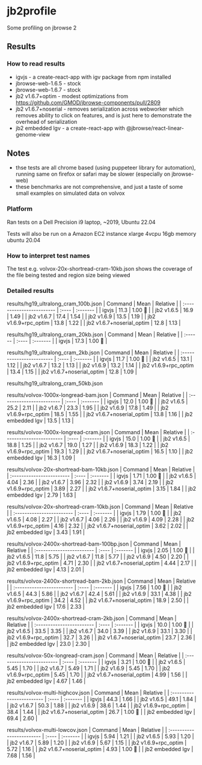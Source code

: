 # jb2profile

Some profiling on jbrowse 2

## Results

### How to read results

- igvjs - a create-react-app with igv package from npm installed
- jbrowse-web-1.6.5 - stock
- jbrowse-web-1.6.7 - stock
- jb2 v1.6.7+optim - modest optimizations from https://github.com/GMOD/jbrowse-components/pull/2809
- jb2 v1.6.7+noserial - removes serialization across webworker which removes ability to click on features, and is just here to demonstrate the overhead of serialization
- jb2 embedded lgv - a create-react-app with @jbrowse/react-linear-genome-view

## Notes

- thse tests are all chrome based (using puppeteer library for automation), running same on firefox or safari may be slower (especially on jbrowse-web)
- these benchmarks are not comprehensive, and just a taste of some small examples on simulated data on volvox

### Platform


Ran tests on a Dell Precision i9 laptop, ~2019, Ubuntu 22.04

Tests will also be run on a Amazon EC2 instance xlarge 4vcpu 16gb memory ubuntu 20.04

### How to interpret test names

The test e.g. volvox-20x-shortread-cram-10kb.json shows the coverage of the file being tested and region size being viewed


### Detailed results


results/hg19_ultralong_cram_100b.json
| Command                   | Mean  | Relative |
| :------------------------ | :---- | :------- |
| igvjs                     | 11.3  | 1.00 🍏  |
| jb2 v1.6.5                | 16.9  | 1.49     |
| jb2 v1.6.7                | 17.4  | 1.54     |
| jb2 v1.6.9                | 13.5  | 1.19     |
| jb2 v1.6.9+rpc_optim      | 13.8  | 1.22     |
| jb2 v1.6.7+noserial_optim | 12.8  | 1.13     |





results/hg19_ultralong_cram_20kb.json
| Command | Mean  | Relative |
| :------ | :---- | :------- |
| igvjs   | 17.3  | 1.00 🍏  |





results/hg19_ultralong_cram_2kb.json
| Command                   | Mean  | Relative |
| :------------------------ | :---- | :------- |
| igvjs                     | 11.7  | 1.00 🍏  |
| jb2 v1.6.5                | 13.1  | 1.12     |
| jb2 v1.6.7                | 13.2  | 1.13     |
| jb2 v1.6.9                | 13.2  | 1.14     |
| jb2 v1.6.9+rpc_optim      | 13.4  | 1.15     |
| jb2 v1.6.7+noserial_optim | 12.8  | 1.09     |





results/hg19_ultralong_cram_50kb.json




results/volvox-1000x-longread-bam.json
| Command                   | Mean  | Relative |
| :------------------------ | :---- | :------- |
| igvjs                     | 12.0  | 1.00 🍏  |
| jb2 v1.6.5                | 25.2  | 2.11     |
| jb2 v1.6.7                | 23.3  | 1.95     |
| jb2 v1.6.9                | 17.8  | 1.49     |
| jb2 v1.6.9+rpc_optim      | 18.5  | 1.55     |
| jb2 v1.6.7+noserial_optim | 13.8  | 1.16     |
| jb2 embedded lgv          | 13.5  | 1.13     |





results/volvox-1000x-longread-cram.json
| Command                   | Mean  | Relative |
| :------------------------ | :---- | :------- |
| igvjs                     | 15.0  | 1.00 🍏  |
| jb2 v1.6.5                | 18.8  | 1.25     |
| jb2 v1.6.7                | 19.0  | 1.27     |
| jb2 v1.6.9                | 18.3  | 1.22     |
| jb2 v1.6.9+rpc_optim      | 19.3  | 1.29     |
| jb2 v1.6.7+noserial_optim | 16.5  | 1.10     |
| jb2 embedded lgv          | 16.3  | 1.09     |





results/volvox-20x-shortread-bam-10kb.json
| Command                   | Mean  | Relative |
| :------------------------ | :---- | :------- |
| igvjs                     | 1.71  | 1.00 🍏  |
| jb2 v1.6.5                | 4.04  | 2.36     |
| jb2 v1.6.7                | 3.96  | 2.32     |
| jb2 v1.6.9                | 3.74  | 2.19     |
| jb2 v1.6.9+rpc_optim      | 3.89  | 2.27     |
| jb2 v1.6.7+noserial_optim | 3.15  | 1.84     |
| jb2 embedded lgv          | 2.79  | 1.63     |





results/volvox-20x-shortread-cram-10kb.json
| Command                   | Mean  | Relative |
| :------------------------ | :---- | :------- |
| igvjs                     | 1.79  | 1.00 🍏  |
| jb2 v1.6.5                | 4.08  | 2.27     |
| jb2 v1.6.7                | 4.06  | 2.26     |
| jb2 v1.6.9                | 4.09  | 2.28     |
| jb2 v1.6.9+rpc_optim      | 4.16  | 2.32     |
| jb2 v1.6.7+noserial_optim | 3.62  | 2.02     |
| jb2 embedded lgv          | 3.43  | 1.91     |





results/volvox-2400x-shortread-bam-100bp.json
| Command                   | Mean  | Relative |
| :------------------------ | :---- | :------- |
| igvjs                     | 2.05  | 1.00 🍏  |
| jb2 v1.6.5                | 11.8  | 5.75     |
| jb2 v1.6.7                | 11.8  | 5.77     |
| jb2 v1.6.9                | 4.50  | 2.20     |
| jb2 v1.6.9+rpc_optim      | 4.71  | 2.30     |
| jb2 v1.6.7+noserial_optim | 4.44  | 2.17     |
| jb2 embedded lgv          | 4.13  | 2.01     |





results/volvox-2400x-shortread-bam-2kb.json
| Command                   | Mean  | Relative |
| :------------------------ | :---- | :------- |
| igvjs                     | 7.56  | 1.00 🍏  |
| jb2 v1.6.5                | 44.3  | 5.86     |
| jb2 v1.6.7                | 42.4  | 5.61     |
| jb2 v1.6.9                | 33.1  | 4.38     |
| jb2 v1.6.9+rpc_optim      | 34.2  | 4.52     |
| jb2 v1.6.7+noserial_optim | 18.9  | 2.50     |
| jb2 embedded lgv          | 17.6  | 2.33     |





results/volvox-2400x-shortread-cram-2kb.json
| Command                   | Mean  | Relative |
| :------------------------ | :---- | :------- |
| igvjs                     | 10.0  | 1.00 🍏  |
| jb2 v1.6.5                | 33.5  | 3.35     |
| jb2 v1.6.7                | 34.0  | 3.39     |
| jb2 v1.6.9                | 33.1  | 3.30     |
| jb2 v1.6.9+rpc_optim      | 32.7  | 3.26     |
| jb2 v1.6.7+noserial_optim | 23.7  | 2.36     |
| jb2 embedded lgv          | 23.0  | 2.30     |





results/volvox-50x-longread-cram.json
| Command                   | Mean  | Relative |
| :------------------------ | :---- | :------- |
| igvjs                     | 3.21  | 1.00 🍏  |
| jb2 v1.6.5                | 5.45  | 1.70     |
| jb2 v1.6.7                | 5.49  | 1.71     |
| jb2 v1.6.9                | 5.45  | 1.70     |
| jb2 v1.6.9+rpc_optim      | 5.45  | 1.70     |
| jb2 v1.6.7+noserial_optim | 4.99  | 1.56     |
| jb2 embedded lgv          | 4.67  | 1.46     |





results/volvox-multi-highcov.json
| Command                   | Mean  | Relative |
| :------------------------ | :---- | :------- |
| igvjs                     | 44.3  | 1.66     |
| jb2 v1.6.5                | 49.1  | 1.84     |
| jb2 v1.6.7                | 50.3  | 1.88     |
| jb2 v1.6.9                | 38.6  | 1.44     |
| jb2 v1.6.9+rpc_optim      | 38.4  | 1.44     |
| jb2 v1.6.7+noserial_optim | 26.7  | 1.00 🍏  |
| jb2 embedded lgv          | 69.4  | 2.60     |





results/volvox-multi-lowcov.json
| Command                   | Mean  | Relative |
| :------------------------ | :---- | :------- |
| igvjs                     | 5.94  | 1.21     |
| jb2 v1.6.5                | 5.93  | 1.20     |
| jb2 v1.6.7                | 5.89  | 1.20     |
| jb2 v1.6.9                | 5.67  | 1.15     |
| jb2 v1.6.9+rpc_optim      | 5.72  | 1.16     |
| jb2 v1.6.7+noserial_optim | 4.93  | 1.00 🍏  |
| jb2 embedded lgv          | 7.68  | 1.56     |





